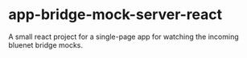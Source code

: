 # app-bridge-mock-server-react
A small react project for a single-page app for watching the incoming bluenet bridge mocks.
